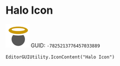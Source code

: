 # Halo Icon
![](/img/Halo%20Icon.png)
GUID: `-7825213776457033889`
```
EditorGUIUtility.IconContent("Halo Icon")
```
